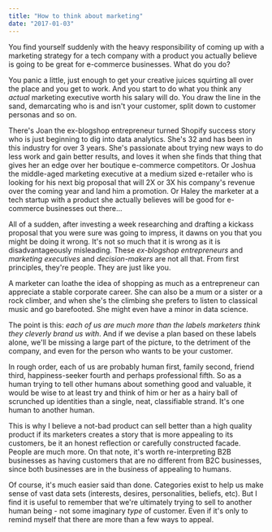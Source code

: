 ```yaml
---
title: "How to think about marketing"
date: "2017-01-03"
---
```


You find yourself suddenly with the heavy responsibility of coming up with a marketing strategy for a tech company with a product you actually believe is going to be great for e-commerce businesses. What do you do?

You panic a little, just enough to get your creative juices squirting all over the place and you get to work. And you start to do what you think any _actual_ marketing executive worth his salary will do. You draw the line in the sand, demarcating who is and isn't your customer, split down to customer personas and so on.

There's Joan the ex-blogshop entrepreneur turned Shopify success story who is just beginning to dig into data analytics. She's 32 and has been in this industry for over 3 years. She's passionate about trying new ways to do less work and gain better results, and loves it when she finds that thing that gives her an edge over her boutique e-commerce competitors. Or Joshua the middle-aged marketing executive at a medium sized e-retailer who is looking for his next big proposal that will 2X or 3X his company's revenue over the coming year and land him a promotion. Or Haley the marketer at a tech startup with a product she actually believes will be good for e-commerce businesses out there...

All of a sudden, after investing a week researching and drafting a kickass proposal that you were sure was going to impress, it dawns on you that you might be doing it wrong. It's not so much that it is wrong as it is disadvantageously misleading. These _ex-blogshop entrepreneurs_ and _marketing executives_ and _decision-makers_ are not all that. From first principles, they're people. They are just like you.

A marketer can loathe the idea of shopping as much as a entrepreneur can appreciate a stable corporate career. She can also be a mum or a sister or a rock climber, and when she's the climbing she prefers to listen to classical music and go barefooted. She might even have a minor in data science.

The point is this: _each of us are much more than the labels marketers think they cleverly brand us with_. And if we devise a plan based on these labels alone, we'll be missing a large part of the picture, to the detriment of the company, and even for the person who wants to be your customer.

In rough order, each of us are probably human first, family second, friend third, happiness-seeker fourth and perhaps professional fifth. So as a human trying to tell other humans about something good and valuable, it would be wise to at least try and think of him or her as a hairy ball of scrunched up identities than a single, neat, classifiable strand. It's one human to another human.

This is why I believe a not-bad product can sell better than a high quality product if its marketers creates a story that is more appealing to its customers, be it an honest reflection or carefully constructed facade. People are much more. On that note, it's worth re-interpreting B2B businesses as having customers that are no different from B2C businesses, since both businesses are in the business of appealing to humans.

Of course, it's much easier said than done. Categories exist to help us make sense of vast data sets (interests, desires, personalities, beliefs, etc). But I find it is useful to remember that we're ultimately trying to sell to another human being - not some imaginary _type_ of customer. Even if it's only to remind myself that there are more than a few ways to appeal.
